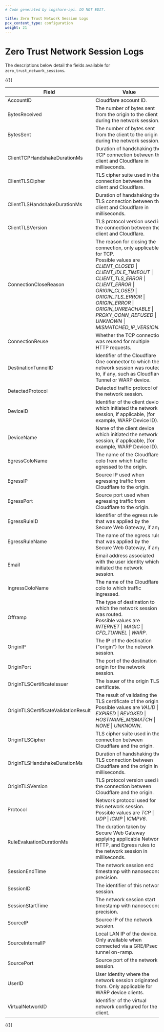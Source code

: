 ```yaml
---
# Code generated by logshare-api. DO NOT EDIT.

title: Zero Trust Network Session Logs
pcx_content_type: configuration
weight: 21
---
```


# Zero Trust Network Session Logs

The descriptions below detail the fields available for `zero_trust_network_sessions`.

{{<table-wrap>}}

| Field | Value | Type |
| -- | -- | -- |
| AccountID | Cloudflare account ID. | string |
| BytesReceived | The number of bytes sent from the origin to the client during the network session. | int |
| BytesSent | The number of bytes sent from the client to the origin during the network session. | int |
| ClientTCPHandshakeDurationMs | Duration of handshaking the TCP connection between the client and Cloudflare in milliseconds. | int |
| ClientTLSCipher | TLS cipher suite used in the connection between the client and Cloudflare. | string |
| ClientTLSHandshakeDurationMs | Duration of handshaking the TLS connection between the client and Cloudflare in milliseconds. | int |
| ClientTLSVersion | TLS protocol version used in the connection between the client and Cloudflare. | string |
| ConnectionCloseReason | The reason for closing the connection, only applicable for TCP. <br />Possible values are <em>CLIENT_CLOSED</em> \| <em>CLIENT_IDLE_TIMEOUT</em> \| <em>CLIENT_TLS_ERROR</em> \| <em>CLIENT_ERROR</em> \| <em>ORIGIN_CLOSED</em> \| <em>ORIGIN_TLS_ERROR</em> \| <em>ORIGIN_ERROR</em> \| <em>ORIGIN_UNREACHABLE</em> \| <em>PROXY_CONN_REFUSED</em> \| <em>UNKNOWN</em> \| <em>MISMATCHED_IP_VERSIONS</em>. | string |
| ConnectionReuse | Whether the TCP connection was reused for multiple HTTP requests. | bool |
| DestinationTunnelID | Identifier of the Cloudflare One connector to which the network session was routed to, if any, such as Cloudflare Tunnel or WARP device. | string |
| DetectedProtocol | Detected traffic protocol of the network session. | string |
| DeviceID | Identifier of the client device which initiated the network session, if applicable, (for example, WARP Device ID). | string |
| DeviceName | Name of the client device which initiated the network session, if applicable, (for example, WARP Device ID). | string |
| EgressColoName | The name of the Cloudflare colo from which traffic egressed to the origin. | string |
| EgressIP | Source IP used when egressing traffic from Cloudflare to the origin. | string |
| EgressPort | Source port used when egressing traffic from Cloudflare to the origin. | int |
| EgressRuleID | Identifier of the egress rule that was applied by the Secure Web Gateway, if any. | string |
| EgressRuleName | The name of the egress rule that was applied by the Secure Web Gateway, if any. | string |
| Email | Email address associated with the user identity which initiated the network session. | string |
| IngressColoName | The name of the Cloudflare colo to which traffic ingressed. | string |
| Offramp | The type of destination to which the network session was routed. <br />Possible values are <em>INTERNET</em> \| <em>MAGIC</em> \| <em>CFD_TUNNEL</em> \| <em>WARP</em>. | string |
| OriginIP | The IP of the destination ("origin") for the network session. | string |
| OriginPort | The port of the destination origin for the network session. | int |
| OriginTLSCertificateIssuer | The issuer of the origin TLS certificate. | string |
| OriginTLSCertificateValidationResult | The result of validating the TLS certificate of the origin. <br />Possible values are <em>VALID</em> \| <em>EXPIRED</em> \| <em>REVOKED</em> \| <em>HOSTNAME_MISMATCH</em> \| <em>NONE</em> \| <em>UNKNOWN</em>. | string |
| OriginTLSCipher | TLS cipher suite used in the connection between Cloudflare and the origin. | string |
| OriginTLSHandshakeDurationMs | Duration of handshaking the TLS connection between Cloudflare and the origin in milliseconds. | int |
| OriginTLSVersion | TLS protocol version used in the connection between Cloudflare and the origin. | string |
| Protocol | Network protocol used for this network session. <br />Possible values are <em>TCP</em> \| <em>UDP</em> \| <em>ICMP</em> \| <em>ICMPV6</em>. | string |
| RuleEvaluationDurationMs | The duration taken by Secure Web Gateway applying applicable Network, HTTP, and Egress rules to the network session in milliseconds. | int |
| SessionEndTime | The network session end timestamp with nanosecond precision. | int or string |
| SessionID | The identifier of this network session. | string |
| SessionStartTime | The network session start timestamp with nanosecond precision. | int or string |
| SourceIP | Source IP of the network session. | string |
| SourceInternalIP | Local LAN IP of the device. Only available when connected via a GRE/IPsec tunnel on-ramp. | string |
| SourcePort | Source port of the network session. | int |
| UserID | User identity where the network session originated from. Only applicable for WARP device clients. | string |
| VirtualNetworkID | Identifier of the virtual network configured for the client. | string |

{{</table-wrap>}}
